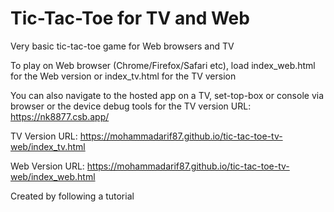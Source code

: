 # Tic-Tac-Toe for TV and Web
Very basic tic-tac-toe game for Web browsers and TV

To play on Web browser (Chrome/Firefox/Safari etc), load index_web.html for the Web version or index_tv.html for the TV version

You can also navigate to the hosted app on a TV, set-top-box or console via browser or the device debug tools for the TV version
URL: https://nk8877.csb.app/

TV Version URL: https://mohammadarif87.github.io/tic-tac-toe-tv-web/index_tv.html

Web Version URL: https://mohammadarif87.github.io/tic-tac-toe-tv-web/index_web.html

Created by following a tutorial
